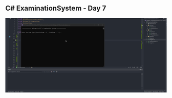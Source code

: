 ## C# ExaminationSystem - Day 7
![alt text](./Day%207%20-%20ExaminationSystem%20using%20DictonaryAndList/ExaminationSystem-usingDictionaryAndList-TestRun.gif)
